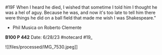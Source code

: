 #19F
When I heard he died, I wished that sometime I told him I thought he was a hel of aguy. Because he was, and now it's too late to tell him there were things he did on a ball field that made me wish I was Shakespeare."
- Phil Musica on Roberto Clemente


**B100 P 442** 
Date: 6/28/23
 #notecard
 #19_ 

![[files/processed/IMG_7530.jpeg]]